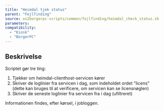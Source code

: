 ```yaml
---
title: "Heimdal tjek status"
parent: "Fejlfinding"
source: os2borgerpc-scripts/common/fejlfinding/heimdal_check_status.sh
parameters:
compatibility:
  - "Kiosk"
  - "BorgerPC"
---
```


## Beskrivelse
Scriptet gør tre ting: 
1. Tjekker om heimdal-clienthost-servicen kører
2. Skriver de loglinier fra servicen i dag, som indeholdet ordet "licens" (dette kan bruges til at verificere, om servicen kan se licensnøglen)
3. Skriver de seneste loglinier fra servicen fra i dag (ufiltreret)

Informationen findes, efter kørsel, i jobloggen.